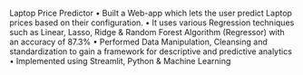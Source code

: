 Laptop Price Predictor
• Built a Web-app which lets the user predict Laptop prices based on their configuration.
• It uses various Regression techniques such as Linear, Lasso, Ridge & Random Forest Algorithm (Regressor) with 
an accuracy of 87.3%
• Performed Data Manipulation, Cleansing and standardization to gain a framework for descriptive and predictive
analytics
• Implemented using Streamlit, Python & Machine Learning
